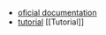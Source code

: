 - [oficial documentation](https://www.electronjs.org/docs/latest/)
- [tutorial](https://www.electronjs.org/docs/latest/tutorial/tutorial-prerequisites) [[Tutorial]]

